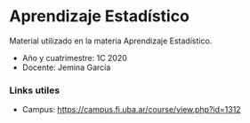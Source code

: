 # Aprendizaje Estadístico
Material utilizado en la materia Aprendizaje Estadístico.

- Año y cuatrimestre: 1C 2020
- Docente: Jemina García

### Links utiles
- Campus: https://campus.fi.uba.ar/course/view.php?id=1312
